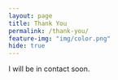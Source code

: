 ```yaml
---
layout: page
title: Thank You
permalink: /thank-you/
feature-img: "img/color.png"
hide: true
---
```


I will be in contact soon.
